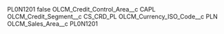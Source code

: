 <?xml version="1.0" encoding="UTF-8"?>
<CustomMetadata xmlns="http://soap.sforce.com/2006/04/metadata" xmlns:xsi="http://www.w3.org/2001/XMLSchema-instance" xmlns:xsd="http://www.w3.org/2001/XMLSchema">
    <label>PL0N1201</label>
    <protected>false</protected>
    <values>
        <field>OLCM_Credit_Control_Area__c</field>
        <value xsi:type="xsd:string">CAPL</value>
    </values>
    <values>
        <field>OLCM_Credit_Segment__c</field>
        <value xsi:type="xsd:string">CS_CRD_PL</value>
    </values>
    <values>
        <field>OLCM_Currency_ISO_Code__c</field>
        <value xsi:type="xsd:string">PLN</value>
    </values>
    <values>
        <field>OLCM_Sales_Area__c</field>
        <value xsi:type="xsd:string">PL0N1201</value>
    </values>
</CustomMetadata>
